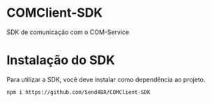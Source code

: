# COMClient-SDK

SDK de comunicação com o COM-Service

# Instalação do SDK

Para utilizar a SDK, você deve instalar como dependência ao projeto.

```
npm i https://github.com/Send4BR/COMClient-SDK
```
